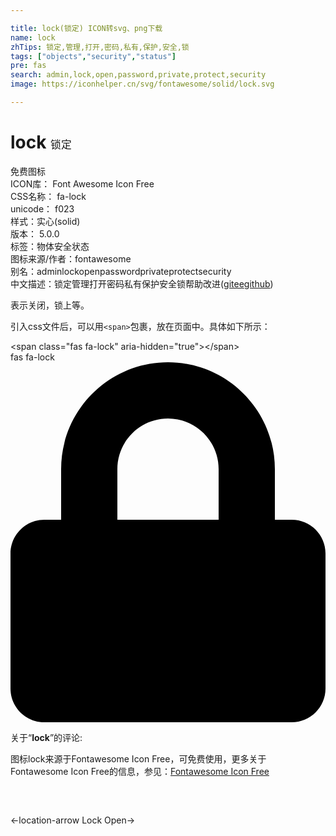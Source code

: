 ```yaml
---

title: lock(锁定) ICON转svg、png下载
name: lock
zhTips: 锁定,管理,打开,密码,私有,保护,安全,锁
tags: ["objects","security","status"]
pre: fas
search: admin,lock,open,password,private,protect,security
image: https://iconhelper.cn/svg/fontawesome/solid/lock.svg

---
```


# lock  <small style="font-size: 60%;font-weight: 100">锁定</small>


<div class="detail-page">
<p>
<span><span class="badge-success badge">免费图标</span> </span>
<br/>
<span>
ICON库：
<span class="badge-secondary badge">Font Awesome Icon Free</span> 
</span>
<br/>
<span>
CSS名称：
<span class="badge-secondary badge">fa-lock</span> 
</span>
<br/>
<span>
unicode：
<span class="badge-secondary badge">f023</span> 
<copy-btn content='f023' btn-title=""></copy-btn>
<copy-btn :content='String.fromCodePoint(parseInt("f023", 16))' btn-title="复制U"></copy-btn>
</span><br/><span>样式：<span class="badge-light badge">实心(solid)</span></span>
<br/>
<span>
版本：
<span class="badge-secondary badge">5.0.0</span> 
</span><br/><span>标签：<span class="badge-light badge"><router-link to="/tags/objects.html">物体</router-link></span><span class="badge-light badge"><router-link to="/tags/security.html">安全</router-link></span><span class="badge-light badge"><router-link to="/tags/status.html">状态</router-link></span></span>
<br/>
<span>图标来源/作者：<span class="badge-light badge">fontawesome</span></span> 
<br/>
<span>别名：<span class="badge-light badge">admin</span><span class="badge-light badge">lock</span><span class="badge-light badge">open</span><span class="badge-light badge">password</span><span class="badge-light badge">private</span><span class="badge-light badge">protect</span><span class="badge-light badge">security</span></span><br/><span class="zh-detail">中文描述：<span class="badge-primary badge">锁定</span><span class="badge-primary badge">管理</span><span class="badge-primary badge">打开</span><span class="badge-primary badge">密码</span><span class="badge-primary badge">私有</span><span class="badge-primary badge">保护</span><span class="badge-primary badge">安全</span><span class="badge-primary badge">锁</span><span class="help-link"><span>帮助改进</span>(<a href="https://gitee.com/liuwave/icon-helper/edit/master/json/fontawesome/solid/lock.json" target="_blank" rel="noopener noreferrer">gitee</a><a href="https://github.com/liuwave/icon-helper/edit/master/json/fontawesome/solid/lock.json" target="_blank" rel="noopener noreferrer">github</a></span>)</span><br/>
</p>
</div><div class="description description alert alert-light">表示关闭，锁上等。</div>
<div class="alert alert-dark">
  <i class="fas fa-lock fa-xs"></i>
  <i class="fas fa-lock fa-sm"></i>
  <i class="fas fa-lock fa-lg"></i>
  <i class="fas fa-lock fa-2x"></i>
  <i class="fas fa-lock fa-3x"></i>
  <i class="fas fa-lock fa-5x"></i>
  <i class="fas fa-lock fa-7x"></i>
</div>
<div>
  <p>引入css文件后，可以用<code>&lt;span&gt;</code>包裹，放在页面中。具体如下所示：    
  </p>
  <div class="alert alert-primary" style="font-size: 14px">
    &lt;span class="fas fa-lock" aria-hidden="true"&gt;&lt;/span&gt;
    <copy-btn content='<span class="fas fa-lock" aria-hidden="true"></span>'></copy-btn>
  </div>
  <div class="alert alert-secondary">
    <i class="fas fa-lock"
    style="font-size: 24px"
    aria-hidden="true"></i> fas fa-lock
    <copy-btn content="fas fa-lock" btn-title="复制图标名称"></copy-btn>
  </div>
</div>
<div id="svg" class="svg-wrap">
<svg xmlns="http://www.w3.org/2000/svg" viewBox="0 0 448 512"><path d="M400 224h-24v-72C376 68.2 307.8 0 224 0S72 68.2 72 152v72H48c-26.5 0-48 21.5-48 48v192c0 26.5 21.5 48 48 48h352c26.5 0 48-21.5 48-48V272c0-26.5-21.5-48-48-48zm-104 0H152v-72c0-39.7 32.3-72 72-72s72 32.3 72 72v72z"/></svg>
</div>
<detail full-name='fa-lock'></detail>
<div class="icon-detail__container">
<p>关于“<b>lock</b>”的评论:</p>
</div>
<Vssue title="关于“lock”的评论" />    
<div><p>图标lock来源于Fontawesome Icon Free，可免费使用，更多关于  Fontawesome Icon Free的信息，参见：<a target="_blank" href="https://iconhelper.cn/fontawesome.html">Fontawesome Icon Free</a>
</p></div>

<div style="padding:2rem 0 " class="page-nav"><p class="inner"><span class="prev">←<router-link to="/icon/solid/location-arrow.html">location-arrow</router-link></span> <span class="next"><router-link to="/icon/solid/lock-open.html">Lock Open</router-link>→</span></p></div>
